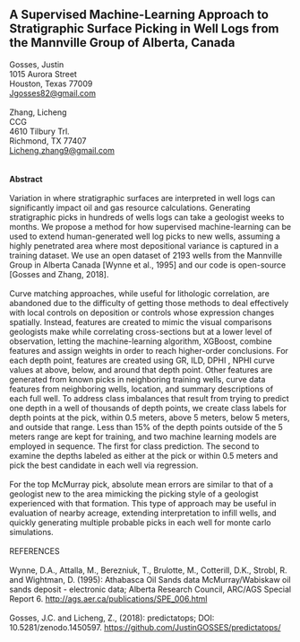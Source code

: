 ## A Supervised Machine-Learning Approach to Stratigraphic Surface Picking in Well Logs from the Mannville Group of Alberta, Canada
Gosses, Justin <br/>
1015 Aurora Street <br/>
Houston, Texas 77009<br/>
Jgosses82@gmail.com<br/>
<br/>
Zhang, Licheng<br/>
CCG<br/>
4610 Tilbury Trl.<br/>
Richmond, TX 77407<br/>
Licheng.zhang9@gmail.com<br/>
<br/>
<br/>
<b>Abstract</b><br/>
<br/>
Variation in where stratigraphic surfaces are interpreted in well logs can significantly impact oil and gas resource calculations. Generating stratigraphic picks in hundreds of wells logs can take a geologist weeks to months. We propose a method for how supervised machine-learning can be used to extend human-generated well log picks to new wells, assuming a highly penetrated area where most depositional variance is captured in a training dataset. We use an open dataset of 2193 wells from the Mannville Group in Alberta Canada [Wynne et al., 1995] and our code is open-source [Gosses and Zhang, 2018]. 
<br/>
<br/>
Curve matching approaches, while useful for lithologic correlation, are abandoned due to the difficulty of getting those methods to deal effectively with local controls on deposition or controls whose expression changes spatially. Instead, features are created to mimic the visual comparisons geologists make while correlating cross-sections but at a lower level of observation, letting the machine-learning algorithm, XGBoost, combine features and assign weights in order to reach higher-order conclusions. For each depth point, features are created using GR, ILD, DPHI , NPHI curve values at above, below, and around that depth point. Other features are generated from known picks in neighboring training wells, curve data features from neighboring wells, location, and summary descriptions of each full well. To address class imbalances that result from trying to predict one depth in a well of thousands of depth points, we create class labels for depth points at the pick, within 0.5 meters, above 5 meters, below 5 meters, and outside that range. Less than 15% of the depth points outside of the 5 meters range are kept for training, and two machine learning models are employed in sequence. The first for class prediction. The second to examine the depths labeled as either at the pick or within 0.5 meters and pick the best candidate in each well via regression.
<br/>
<br/>
For the top McMurray pick, absolute mean errors are similar to that of a geologist new to the area mimicking the picking style of a geologist experienced with that formation. This type of approach may be useful in evaluation of nearby acreage, extending interpretation to infill wells, and quickly generating multiple probable picks in each well for monte carlo simulations. 
<br/><br/>
REFERENCES
<br/><br/>
Wynne, D.A., Attalla, M., Berezniuk, T., Brulotte, M., Cotterill, D.K., Strobl, R. and Wightman, D. (1995): Athabasca Oil Sands data McMurray/Wabiskaw oil sands deposit - electronic data; Alberta Research Council, ARC/AGS Special Report 6. http://ags.aer.ca/publications/SPE_006.html
<br/><br/>
Gosses, J.C. and Licheng, Z., (2018): predictatops; DOI: 10.5281/zenodo.1450597. https://github.com/JustinGOSSES/predictatops/

